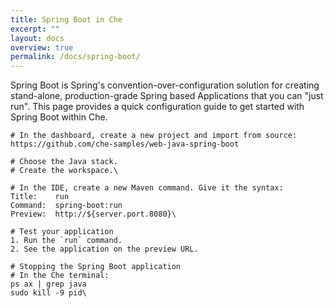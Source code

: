 ```yaml
---
title: Spring Boot in Che
excerpt: ""
layout: docs
overview: true
permalink: /docs/spring-boot/
---
```

Spring Boot is Spring's convention-over-configuration solution for creating stand-alone, production-grade Spring based Applications that you can "just run". This page provides a quick configuration guide to get started with Spring Boot within Che.
```text  
# In the dashboard, create a new project and import from source:
https://github.com/che-samples/web-java-spring-boot

# Choose the Java stack.
# Create the workspace.\
```

```text  
# In the IDE, create a new Maven command. Give it the syntax:
Title:    run
Command:  spring-boot:run
Preview:  http://${server.port.8080}\
```

```text  
# Test your application
1. Run the `run` command.
2. See the application on the preview URL.

# Stopping the Spring Boot application
# In the Che terminal:
ps ax | grep java
sudo kill -9 pid\
```
